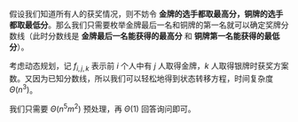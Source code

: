 假设我们知道所有人的获奖情况，则不妨令 **金牌的选手都取最高分，铜牌的选手都取最低分**。那么我们只需要枚举金牌最后一名和铜牌的第一名就可以确定奖牌分数线（此时分数线是 **金牌最后一名能获得的最高分** 和 **铜牌第一名能获得的最低分**）。

考虑动态规划，记 $f_{i,j,k}$ 表示前 $i$ 个人中有 $j$ 人取得金牌，$k$ 人取得银牌时获奖方案数。又因为已知分数线，所以我们可以轻松地得到状态转移方程，时间复杂度 $\Theta(n^3)$。

我们只需要 $\Theta(n^5m^2)$ 预处理，再 $\Theta(1)$ 回答询问即可。
